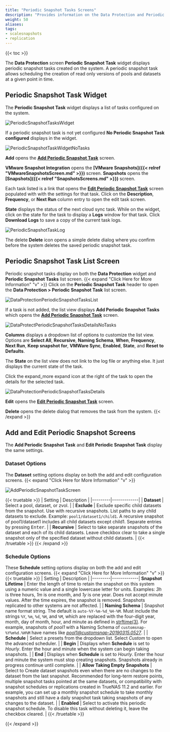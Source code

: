 ```yaml
---
title: "Periodic Snapshot Tasks Screens"
description: "Provides information on the Data Protection and Periodic Snapshot Task screens and settings."
weight: 50
aliases:
tags:
- scalesnapshots
- replication
---
```


{{< toc >}}

The **Data Protection** screen **Periodic Snapshot Task** widget displays periodic snapshot tasks created on the system. 
A periodic snapshot task allows scheduling the creation of read only versions of pools and datasets at a given point in time.

## Periodic Snapshot Task Widget

The **Periodic Snapshot Task** widget displays a list of tasks configured on the system.

![PeriodicSnapshotTasksWidget](/images/SCALE/DataProtection/PeriodicSnapshotTasksWidget.png "Periodic Snapshot Task Widget") 

If a periodic snapshot task is not yet configured **No Periodic Snapshot Task configured** displays in the widget.

![PeriodicSnapshotTaskWidgetNoTasks](/images/SCALE/DataProtection/PeriodicSnapshotTaskWidgetNoTasks.png "No Periodic Snapshot Tasks")

**Add** opens the **[Add Periodic Snapshot Task](#add-and-edit-periodic-snapshot-screens)** screen. 

**VMware Snapshot Integration** opens the **[VMware Snapshots]({{< relref "VMwareSnapshotsScreen.md" >}})** screen. 
**Snapshots** opens the **[Snapshots]({{< relref "SnapshotsScreens.md" >}})** screen.

Each task listed is a link that opens the **[Edit Periodic Snapshot Task](#add-and-edit-periodic-snapshot-screens)** screen populated with with the settings for that task. Click on the **Description**, **Frequency**, or **Next Run** column entry to open the edit task screen.

**State** displays the status of the next cloud sync task. While on the widget, click on the state for the task to display a **Logs** window for that task. Click **Download Logs** to save a copy of the current task logs.

![PeriodicSnapshotTaskLog](/images/SCALE/DataProtection/PeriodicSnapshotTaskLog.png "Periodic Snapshot Task State Log")

The <span class="material-icons">delete</span> **Delete** icon opens a simple delete dialog where you confirm before the system deletes the saved periodic snapshot task.

## Periodic Snapshot Task List Screen
Periodic snapshot tasks display on both the **Data Protection** widget and **Periodic Snapshot Tasks** list screen.
{{< expand "Click Here for More Information" "v" >}}
Click on the **Periodic Snapshot Task** header to open the **Data Protection > Periodic Snapshot Task** list screen.

![DataProtectionPeriodicSnapshotTasksList](/images/SCALE/DataProtection/DataProtectionPeriodicSnapshotTasksList.png "Periodic Snapshot Task List")

If a task is not added, the list view displays **Add Periodic Snapshot Tasks** which opens the **[Add Periodic Snapshot Task](#add-and-edit-periodic-snapshot-screens)** screen. 

![DataProtectPeriodicSnapshotTasksDetailsNoTasks](/images/SCALE/DataProtection/DataProtectPeriodicSnapshotTasksDetailsNoTasks.png "Periodic Snapshot Task No Tasks")

**Columns** displays a dropdown list of options to customize the list view. Options are **Select All**, **Recursive**, **Naming Schema**, **When**, **Frequency**, **Next Run**, **Keep snapshot for**, **VMWare Sync**, **Enabled**, **State**, and **Reset to Defaults**.

The **State** on the list view does not link to the log file or anything else. It just displays the current state of the task.

Click the <span class="material-icons">expand_more</span> expand icon at the right of the task to open the details for the selected task.

![DataProtectionPeriodicSnapshotTasksDetails](/images/SCALE/DataProtection/DataProtectionPeriodicSnapshotTasksDetails.png "Periodic Snapshot Task Details")

**Edit** opens the **[Edit Periodic Snapshot Task](#add-and-edit-periodic-snapshot-screens)** screen.

**Delete** opens the delete dialog that removes the task from the system. 
{{< /expand >}}
## Add and Edit Periodic Snapshot Screens

The **Add Periodic Snapshot Task** and **Edit Periodic Snapshot Task** display the same settings.

### Dataset Options
The **Dataset** setting options display on both the add and edit configuration screens.
{{< expand "Click Here for More Information" "v" >}}

![AddPeriodicSnapshotTaskScreen](/images/SCALE/DataProtection/AddPeriodicSnapshotTaskScreen.png "Add Periodic Snapshot Task")

{{< truetable >}}
| Setting | Description |
|---------|-------------|
| **Dataset** | Select a pool, dataset, or zvol. |
| **Exclude** | Exclude specific child datasets from the snapshot. Use with recursive snapshots. List paths to any child datasets to exclude. Example: `pool1/dataset1/child1`. A recursive snapshot of pool1/dataset1 includes all child datasets except child1. Separate entries by pressing <kbd>Enter</kbd>. |
| **Recursive** | Select to take separate snapshots of the dataset and each of its child datasets. Leave checkbox clear to take a single snapshot only of the specified dataset without child datasets. |
{{< /truetable >}}
{{< /expand >}}
### Schedule Options
These **Schedule** setting options display on both the add and edit configuration screens.
{{< expand "Click Here for More Information" "v" >}}
{{< truetable >}}
| Setting | Description |
|---------|-------------|
 **Snapshot Lifetime** | Enter the length of time to retain the snapshot on this system using a numeric value and a single lowercase letter for units. Examples: *3h* is three hours, *1m* is one month, and *1y* is one year. Does not accept minute values. After the time expires, the snapshot is removed. Snapshots replicated to other systems are not affected. |
| **Naming Schema** | Snapshot name format string. The default is `auto-%Y-%m-%d_%H-%M`. Must include the strings `%Y`, `%m`, `%d`, `%H`, and `%M`, which are replaced with the four-digit year, month, day of month, hour, and minute as defined in [strftime(3)](https://www.freebsd.org/cgi/man.cgi?query=strftime). For example, snapshots of *pool1* with a Naming Schema of `customsnap-%Y%m%d.%H%M` have names like *pool1@customsnap-20190315.0527*. |
| **Schedule** | Select a presets from the dropdown list. Select *Custom* to open the advanced scheduler. |
| **Begin** | Displays when **Schedule** is set to *Hourly*. Enter the hour and minute when the system can begin taking snapshots. |
| **End** | Displays when **Schedule** is set to *Hourly*. Enter the hour and minute the system must stop creating snapshots. Snapshots already in progress continue until complete. |
| **Allow Taking Empty Snapshots** | Select to Create dataset snapshots even when there are no changes to the dataset from the last snapshot. Recommended for long-term restore points, multiple snapshot tasks pointed at the same datasets, or compatibility with snapshot schedules or replications created in TrueNAS 11.2 and earlier.  For example, you can set up a monthly snapshot schedule to take monthly snapshots and still have a daily snapshot task taking  snapshots of any changes to the dataset. |
| **Enabled** | Select to activate this periodic snapshot schedule. To disable this task without deleting it, leave the checkbox cleared. |
{{< /truetable >}}

{{< /expand >}}
